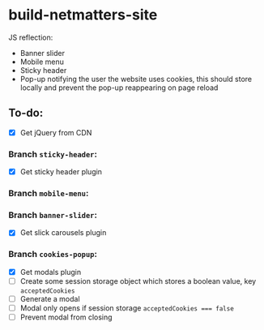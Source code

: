 # build-netmatters-site
JS reflection:
- Banner slider
- Mobile menu
- Sticky header
- Pop-up notifying the user the website uses cookies, this should store locally and prevent the pop-up reappearing on page reload

## To-do:
- [x] Get jQuery from CDN

### Branch `sticky-header`:
- [x] Get sticky header plugin

### Branch `mobile-menu`:

### Branch `banner-slider`:
- [x] Get slick carousels plugin

### Branch `cookies-popup`:
- [x] Get modals plugin
- [ ] Create some session storage object which stores a boolean value, key `acceptedCookies`
- [ ] Generate a modal
- [ ] Modal only opens if session storage `acceptedCookies === false`
- [ ] Prevent modal from closing
